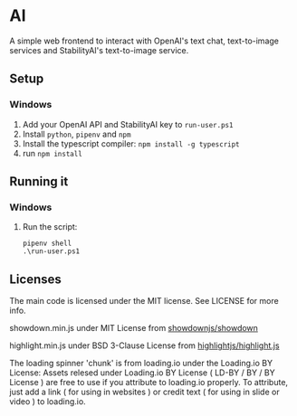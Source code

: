 # AI 
A simple web frontend to interact with OpenAI's text chat, text-to-image services and StabilityAI's text-to-image service.

## Setup

### Windows
1. Add your OpenAI API and StabilityAI key to `run-user.ps1`
2. Install `python`, `pipenv` and `npm`
3. Install the typescript compiler: `npm install -g typescript`
4. run `npm install`

## Running it

### Windows
1. Run the script:
    ```
    pipenv shell
    .\run-user.ps1
    ```

## Licenses

The main code is licensed under the MIT license. See LICENSE for more info.

showdown.min.js under MIT License from [showdownjs/showdown](https://github.com/showdownjs/showdown)

highlight.min.js under BSD 3-Clause License from [highlightjs/highlight.js](https://github.com/highlightjs/highlight.js)

The loading spinner 'chunk' is from loading.io under the Loading.io BY License:
Assets relesed under Loading.io BY License ( LD-BY / BY / BY License ) are free to use if you attribute to loading.io properly. To attribute, just add a link ( for using in websites ) or credit text ( for using in slide or video ) to loading.io.
